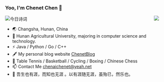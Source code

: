 ### Yoo, I'm Chenet Chen 👋
<img alt="今日诗词" src="https://v2.jinrishici.com/one.svg"> 

<img align="right" src="https://github-readme-stats.vercel.app/api?username=chenaichenet&show_icons=true&icon_color=CE1D2D&text_color=718096&bg_color=FFFAFA&hide_title=false">

- 🌏 Changsha, Hunan, China
- 🍻 Hunan Agricultural University, majoring in computer science and technology.
- ⚡ Java / Python / Go / C++
- 🖋 My personal blog website [ChenetBlog](https://chenetchen.ltd)
- 🏃 Table Tennis / Basketball / Cycling / Boxing / Chinese Chess
- 📫 Contact Me chenaichenet@yeah.net
- 🔖 吾生也有涯，而知也无涯 。以有涯随无涯，虽殆已，然乐也。

<!---
chenaichenet/chenaichenet is a ✨ special ✨ repository because its `README.md` (this file) appears on your GitHub profile.
You can click the Preview link to take a look at your changes.
--->

